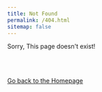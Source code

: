 ```yaml
---
title: Not Found
permalink: /404.html
sitemap: false
---
```


Sorry, This page doesn't exist!

<br><br>

   <p><span><a href="/">Go back to the Homepage</a></span></p>
